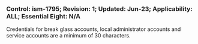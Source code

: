 ### Control: ism-1795; Revision: 1; Updated: Jun-23; Applicability: ALL; Essential Eight: N/A
<p>Credentials for break glass accounts, local administrator accounts and service accounts are a minimum of 30 characters.</p>